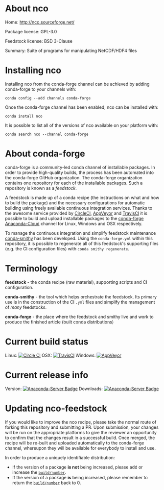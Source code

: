 About nco
=========

Home: http://nco.sourceforge.net/

Package license: GPL-3.0

Feedstock license: BSD 3-Clause

Summary: Suite of programs for manipulating NetCDF/HDF4 files



Installing nco
==============

Installing nco from the conda-forge channel can be achieved by adding conda-forge to your channels with:

```
conda config --add channels conda-forge
```

Once the conda-forge channel has been enabled, nco can be installed with:

```
conda install nco
```

It is possible to list all of the versions of nco available on your platform with:

```
conda search nco --channel conda-forge
```


About conda-forge
=================

conda-forge is a community-led conda channel of installable packages.
In order to provide high-quality builds, the process has been automated into the
conda-forge GitHub organization. The conda-forge organization contains one repository 
for each of the installable packages. Such a repository is known as a *feedstock*.

A feedstock is made up of a conda recipe (the instructions on what and how to build
the package) and the necessary configurations for automatic building using freely
available continuous integration services. Thanks to the awesome service provided by
[CircleCI](https://circleci.com/), [AppVeyor](http://www.appveyor.com/)
and [TravisCI](https://travis-ci.org/) it is possible to build and upload installable
packages to the [conda-forge](https://anaconda.org/conda-forge)
[Anaconda-Cloud](http://docs.anaconda.org/) channel for Linux, Windows and OSX respectively.

To manage the continuous integration and simplify feedstock maintenance
[conda-smithy](http://github.com/conda-forge/conda-smithy) has been developed.
Using the ``conda-forge.yml`` within this repository, it is possible to regenerate all of
this feedstock's supporting files (e.g. the CI configuration files) with ``conda smithy regenerate``.


Terminology
===========

**feedstock** - the conda recipe (raw material), supporting scripts and CI configuration.

**conda-smithy** - the tool which helps orchestrate the feedstock.
                   Its primary use is in the construction of the CI ``.yml`` files
                   and simplify the management of *many* feedstocks.

**conda-forge** - the place where the feedstock and smithy live and work to
                  produce the finished article (built conda distributions)

Current build status
====================

Linux: [![Circle CI](https://circleci.com/gh/conda-forge/nco-feedstock.svg?style=svg)](https://circleci.com/gh/conda-forge/nco-feedstock)
OSX: [![TravisCI](https://travis-ci.org/conda-forge/nco-feedstock.svg?branch=master)](https://travis-ci.org/conda-forge/nco-feedstock) 
Windows: [![AppVeyor](https://ci.appveyor.com/api/projects/status/github/conda-forge/nco-feedstock?svg=True)](https://ci.appveyor.com/project/conda-forge/nco-feedstock/branch/master)

Current release info
====================
Version: [![Anaconda-Server Badge](https://anaconda.org/conda-forge/nco/badges/version.svg)](https://anaconda.org/conda-forge/nco)
Downloads: [![Anaconda-Server Badge](https://anaconda.org/conda-forge/nco/badges/downloads.svg)](https://anaconda.org/conda-forge/nco)


Updating nco-feedstock
======================

If you would like to improve the nco recipe, please take the normal
route of forking this repository and submitting a PR. Upon submission, your changes will
be run on the appropriate platforms to give the reviewer an opportunity to confirm that the
changes result in a successful build. Once merged, the recipe will be re-built and uploaded
automatically to the conda-forge channel, whereupon they will be available for everybody to
install and use.

In order to produce a uniquely identifiable distribution:
 * If the version of a package **is not** being increased, please add or increase
   the [``build/number``](http://conda.pydata.org/docs/building/meta-yaml.html#build-number-and-string). 
 * If the version of a package **is** being increased, please remember to return
   the [``build/number``](http://conda.pydata.org/docs/building/meta-yaml.html#build-number-and-string)
   back to 0.
